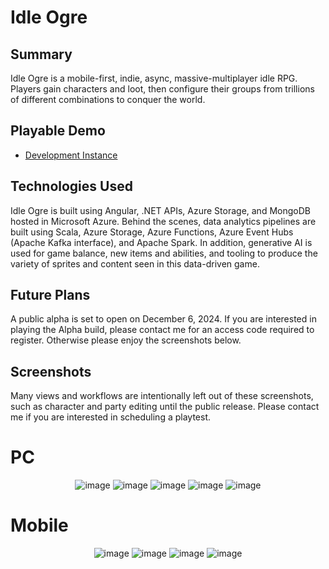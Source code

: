 # Idle Ogre
      
## Summary
Idle Ogre is a mobile-first, indie, async, massive-multiplayer idle RPG. Players gain characters and loot, then configure their groups from trillions of different combinations to conquer the world.

## Playable Demo
- [Development Instance](https://zealous-mud-0ef58d91e.5.azurestaticapps.net/)

## Technologies Used
Idle Ogre is built using Angular, .NET APIs, Azure Storage, and MongoDB hosted in Microsoft Azure. Behind the scenes, data analytics pipelines are built using Scala, Azure Storage, Azure Functions, Azure Event Hubs (Apache Kafka interface), and Apache Spark. In addition, generative AI is used for game balance, new items and abilities, and tooling to produce the variety of sprites and content seen in this data-driven game.

## Future Plans
A public alpha is set to open on December 6, 2024. If you are interested in playing the Alpha build, please contact me for an access code required to register. Otherwise please enjoy the screenshots below.

## Screenshots
Many views and workflows are intentionally left out of these screenshots, such as character and party editing until the public release. Please contact me if you are interested in scheduling a playtest.

<h1>PC</h1>
<div align="center">
  <img src="https://github.com/user-attachments/assets/aeaaf468-c743-4089-a3c0-86e396e04ff6" style="max-width: 100%; height: auto;" alt="image">
  <img src="https://github.com/user-attachments/assets/c4a1b44f-02e0-4eab-a88b-28d4918766f7" style="max-width: 100%; height: auto;" alt="image">
  <img src="https://github.com/user-attachments/assets/3c3af839-cb00-4160-8002-637850947d10" style="max-width: 100%; height: auto;" alt="image">
  <img src="https://github.com/user-attachments/assets/738e7f38-6735-479a-a758-62af5c66b619" style="max-width: 100%; height: auto;" alt="image">
  <img src="https://github.com/user-attachments/assets/a5a1a402-47a2-4c05-adde-37d879666359" style="max-width: 100%; height: auto;" alt="image">
</div>

<h1>Mobile</h1>
<div align="center">
  <img src="https://github.com/user-attachments/assets/29b2b488-f496-4926-b6d6-c47cd37d64b0" style="max-width: 100%; height: auto;" alt="image">
  <img src="https://github.com/user-attachments/assets/7f7c76d5-1524-48db-bd37-1dec9e6e3674" style="max-width: 100%; height: auto;" alt="image">
  <img src="https://github.com/user-attachments/assets/e35c0791-e26c-4d4c-97d9-5abc0fb7d3b0" style="max-width: 100%; height: auto;" alt="image">
  <img src="https://github.com/user-attachments/assets/45d2d406-aa32-4a83-8eb9-62eac1738cbe" style="max-width: 100%; height: auto;" alt="image">
</div>


